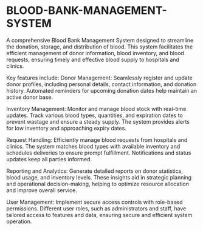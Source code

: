 # BLOOD-BANK-MANAGEMENT-SYSTEM
A comprehensive Blood Bank Management System designed to streamline the donation, storage, and distribution of blood. This system facilitates the efficient management of donor information, blood inventory, and blood requests, ensuring timely and effective blood supply to hospitals and clinics. 

Key features include:
Donor Management: Seamlessly register and update donor profiles, including personal details, contact information, and donation history. Automated reminders for upcoming donation dates help maintain an active donor base.

Inventory Management: Monitor and manage blood stock with real-time updates. Track various blood types, quantities, and expiration dates to prevent wastage and ensure a steady supply. The system provides alerts for low inventory and approaching expiry dates.

Request Handling: Efficiently manage blood requests from hospitals and clinics. The system matches blood types with available inventory and schedules deliveries to ensure prompt fulfillment. Notifications and status updates keep all parties informed.

Reporting and Analytics: Generate detailed reports on donor statistics, blood usage, and inventory levels. These insights aid in strategic planning and operational decision-making, helping to optimize resource allocation and improve overall service.

User Management: Implement secure access controls with role-based permissions. Different user roles, such as administrators and staff, have tailored access to features and data, ensuring secure and efficient system operation.
